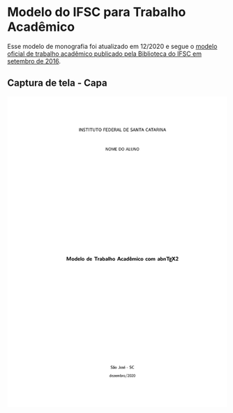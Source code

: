 # Modelo do IFSC para Trabalho Acadêmico



Esse modelo de monografia foi atualizado em 12/2020 e segue o [modelo oficial de trabalho acadêmico publicado pela Biblioteca do IFSC em setembro de 2016](http://www.ifsc.edu.br/menu-colecao-abnt).



## Captura de tela - Capa

![capa](screenshot-01.png)
